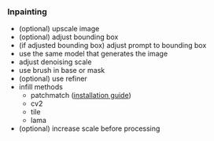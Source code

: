 ### Inpainting

- (optional) upscale image
- (optional) adjust bounding box
- (if adjusted bounding box) adjust prompt to bounding box
- use the same model that generates the image
- adjust denoising scale
- use brush in base or mask
- (optional) use refiner
- infill methods
  - patchmatch ([installation guide](https://invoke-ai.github.io/InvokeAI/installation/060_INSTALL_PATCHMATCH/))
  - cv2
  - tile
  - lama
- (optional) increase scale before processing
